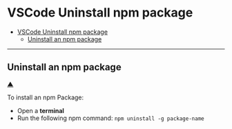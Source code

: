 # **VSCode Uninstall npm package**

- [VSCode Uninstall npm package](#vscode-uninstall-npm-package)
  - [Uninstall an npm package](#uninstall-an-npm-package)

---

## Uninstall an npm package

[&#9650;](#vscode-uninstall-npm-package)

To install an npm Package:

- Open a **terminal**
- Run the following npm command: ```npm uninstall -g package-name```
